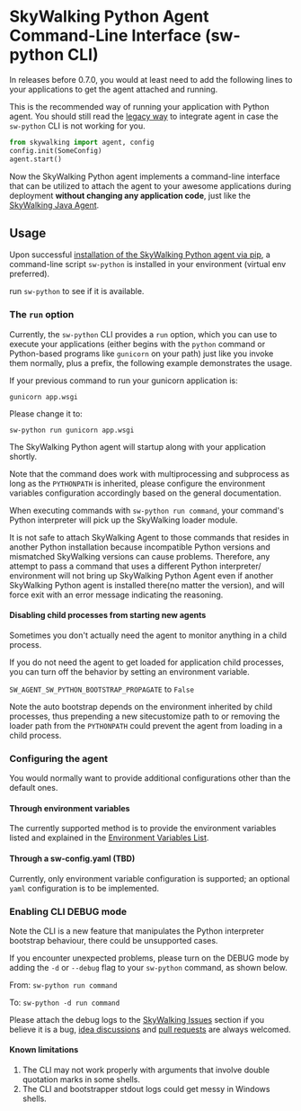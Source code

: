 # SkyWalking Python Agent Command-Line Interface (sw-python CLI)

In releases before 0.7.0, you would at least need to add the following lines to your applications to get the agent attached and running.  

This is the recommended way of running your application with Python agent. 
You should still read the [legacy way](Intrusive.md) to integrate agent in case the `sw-python` CLI is not working for you.


```python
from skywalking import agent, config
config.init(SomeConfig)
agent.start()
```


Now the SkyWalking Python agent implements a command-line interface that can be utilized to attach the agent to your
awesome applications during deployment **without changing any application code**, 
just like the [SkyWalking Java Agent](https://github.com/apache/skywalking-java).

## Usage

Upon successful [installation of the SkyWalking Python agent via pip](Installation.md#from-pypi),
a command-line script `sw-python` is installed in your environment (virtual env preferred).

run `sw-python` to see if it is available.

### The `run` option

Currently, the `sw-python` CLI provides a `run` option, which you can use to execute your applications
(either begins with the `python` command or Python-based programs like `gunicorn` on your path) 
just like you invoke them normally, plus a prefix, the following example demonstrates the usage.

If your previous command to run your gunicorn application is:

`gunicorn app.wsgi`

Please change it to:

`sw-python run gunicorn app.wsgi`

The SkyWalking Python agent will startup along with your application shortly.

Note that the command does work with multiprocessing and subprocess as long as the `PYTHONPATH` is inherited, 
please configure the environment variables configuration accordingly based on the general documentation.

When executing commands with `sw-python run command`, your command's Python interpreter will pick up the SkyWalking loader module.

It is not safe to attach SkyWalking Agent to those commands that resides in another Python installation 
because incompatible Python versions and mismatched SkyWalking versions can cause problems. 
Therefore, any attempt to pass a command that uses a different Python interpreter/ environment will not bring up 
SkyWalking Python Agent even if another SkyWalking Python agent is installed there(no matter the version), 
and will force exit with an error message indicating the reasoning.

#### Disabling child processes from starting new agents

Sometimes you don't actually need the agent to monitor anything in a child process.

If you do not need the agent to get loaded for application child processes, you can turn off the behavior by setting an environment variable.

`SW_AGENT_SW_PYTHON_BOOTSTRAP_PROPAGATE` to `False`

Note the auto bootstrap depends on the environment inherited by child processes, 
thus prepending a new sitecustomize path to or removing the loader path from the `PYTHONPATH` could prevent the agent from loading in a child process. 

### Configuring the agent 

You would normally want to provide additional configurations other than the default ones.

#### Through environment variables

The currently supported method is to provide the environment variables listed 
and explained in the [Environment Variables List](Configuration.md).

#### Through a sw-config.yaml (TBD)

Currently, only environment variable configuration is supported; an optional `yaml` configuration is to be implemented.

### Enabling CLI DEBUG mode

Note the CLI is a new feature that manipulates the Python interpreter bootstrap behaviour, there could be unsupported cases.

If you encounter unexpected problems, please turn on the DEBUG mode by adding the `-d` or `--debug` flag to your `sw-python` command, as shown below.

From: `sw-python run command`

To: `sw-python -d run command`

Please attach the debug logs to the [SkyWalking Issues](https://github.com/apache/skywalking/issues) section if you believe it is a bug,
[idea discussions](https://github.com/apache/skywalking/discussions) and [pull requests](https://github.com/apache/skywalking-python/pulls) are always welcomed.

#### Known limitations

1. The CLI may not work properly with arguments that involve double quotation marks in some shells.
2. The CLI and bootstrapper stdout logs could get messy in Windows shells.
